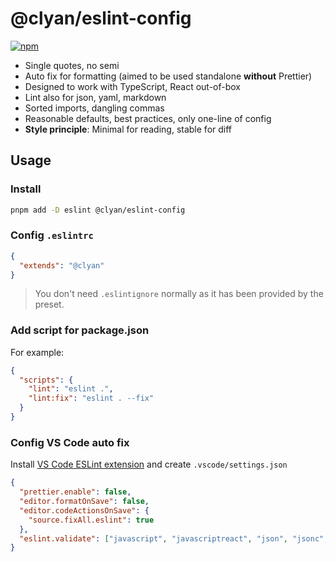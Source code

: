 # @clyan/eslint-config
[![npm](https://img.shields.io/npm/v/@clyan/eslint-config?color=a1b858&label=)](https://npmjs.com/package/@clyan/eslint-config)

- Single quotes, no semi
- Auto fix for formatting (aimed to be used standalone **without** Prettier)
- Designed to work with TypeScript, React out-of-box
- Lint also for json, yaml, markdown
- Sorted imports, dangling commas
- Reasonable defaults, best practices, only one-line of config
- **Style principle**: Minimal for reading, stable for diff

## Usage

### Install

```bash
pnpm add -D eslint @clyan/eslint-config
```

### Config `.eslintrc`

```json
{
  "extends": "@clyan"
}
```

> You don't need `.eslintignore` normally as it has been provided by the preset.

### Add script for package.json

For example:

```json
{
  "scripts": {
    "lint": "eslint .",
    "lint:fix": "eslint . --fix"
  }
}
```

### Config VS Code auto fix

Install [VS Code ESLint extension](https://marketplace.visualstudio.com/items?itemName=dbaeumer.vscode-eslint) and create `.vscode/settings.json`

```json
{
  "prettier.enable": false,
  "editor.formatOnSave": false,
  "editor.codeActionsOnSave": {
    "source.fixAll.eslint": true
  },
  "eslint.validate": ["javascript", "javascriptreact", "json", "jsonc", "json5"]
}
```
